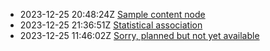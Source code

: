 * 2023-12-25 20:48:24Z [Sample content node](../1)
* 2023-12-25 21:36:51Z [Statistical association](../2)
* 2023-12-25 11:46:02Z [Sorry, planned but not yet available](../0)
